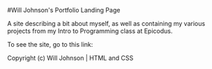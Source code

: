 #Will Johnson's Portfolio Landing Page

A site describing a bit about myself, as well as containing my various projects from my Intro to Programming class at Epicodus.

To see the site, go to this link:

Copyright (c) Will Johnson | HTML and CSS
